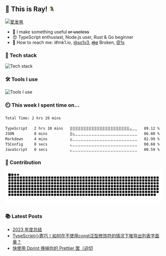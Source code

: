 ## 👋 This is Ray! <img src="./assets/horse.gif" height="20" width="20">

[![爱发电](https://img.shields.io/badge/爱发电-30363D?style=for-the-badge&logo=GitHub-Sponsors&logoColor=#EA4AAA)](https://afdian.net/@so1ve)

- 💎 I make something useful ~~or useless~~
- 😍 TypeScript enthusiast, Node.js user, Rust & Go beginner
- 📱 How to reach me: i#mk1.io, [@so1v3](https://twitter.com/so1v3), ~~[@z](https://mas.mk1.io/@z)~~ Broken, [@1s](https://mas.to/@1s)

### 🔭 Tech stack

![Tech stack](https://skillicons.dev/icons?i=nodejs,deno,typescript,rust,golang,electron,tauri,tailwind,vue,nuxt)

### 🛠 Tools I use

![Tools I use](https://skillicons.dev/icons?i=vscode,rollup,vite,vercel,netlify,cloudflare,git,github,discord,githubactions)

### ⏲️ This week I spent time on...

<!--START_SECTION:waka-->

```txt
Total Time: 2 hrs 26 mins

TypeScript   2 hrs 10 mins   ⣿⣿⣿⣿⣿⣿⣿⣿⣿⣿⣿⣿⣿⣿⣿⣿⣿⣿⣿⣿⣿⣿⣤⣀⣀   89.12 %
JSON         8 mins          ⣿⣦⣀⣀⣀⣀⣀⣀⣀⣀⣀⣀⣀⣀⣀⣀⣀⣀⣀⣀⣀⣀⣀⣀⣀   06.00 %
Markdown     4 mins          ⣶⣀⣀⣀⣀⣀⣀⣀⣀⣀⣀⣀⣀⣀⣀⣀⣀⣀⣀⣀⣀⣀⣀⣀⣀   02.99 %
TSConfig     0 secs          ⣄⣀⣀⣀⣀⣀⣀⣀⣀⣀⣀⣀⣀⣀⣀⣀⣀⣀⣀⣀⣀⣀⣀⣀⣀   00.60 %
JavaScript   0 secs          ⣄⣀⣀⣀⣀⣀⣀⣀⣀⣀⣀⣀⣀⣀⣀⣀⣀⣀⣀⣀⣀⣀⣀⣀⣀   00.59 %
```

<!--END_SECTION:waka-->

### 🚀 Contribution
<picture>
  <source media="(prefers-color-scheme: dark)" srcset="./assets/contribution-snake-dark.svg" />
  <source media="(prefers-color-scheme: light)" srcset="./assets/contribution-snake.svg" />
  <img alt="github-snake" src="./assets/contribution-snake.svg" />
</picture>

### 📚 Latest Posts
<!-- BLOG-POST-LIST:START -->
- [2023 年度总结](https://blog.mk1.io/posts/bye-2023)
- [TypeScript小寄巧！如何在不使用const泛型修饰符的情况下推导出列表字面量？](https://blog.mk1.io/posts/ts-infer-array-without-const)
- [快使用 Dprint 换掉你的 Prettier 罢（迫切](https://blog.mk1.io/posts/introduce-dprint)
<!-- BLOG-POST-LIST:END -->
